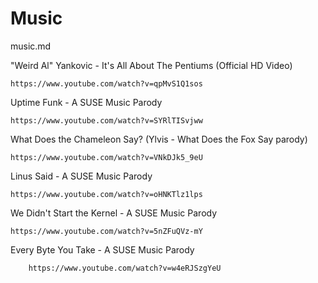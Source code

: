 # Music

music.md

"Weird Al" Yankovic - It's All About The Pentiums (Official HD Video)

    https://www.youtube.com/watch?v=qpMvS1Q1sos

Uptime Funk - A SUSE Music Parody

    https://www.youtube.com/watch?v=SYRlTISvjww

What Does the Chameleon Say? (Ylvis - What Does the Fox Say parody)

    https://www.youtube.com/watch?v=VNkDJk5_9eU

Linus Said - A SUSE Music Parody

    https://www.youtube.com/watch?v=oHNKTlz1lps

We Didn't Start the Kernel - A SUSE Music Parody

    https://www.youtube.com/watch?v=5nZFuQVz-mY

Every Byte You Take - A SUSE Music Parody

        https://www.youtube.com/watch?v=w4eRJSzgYeU

        